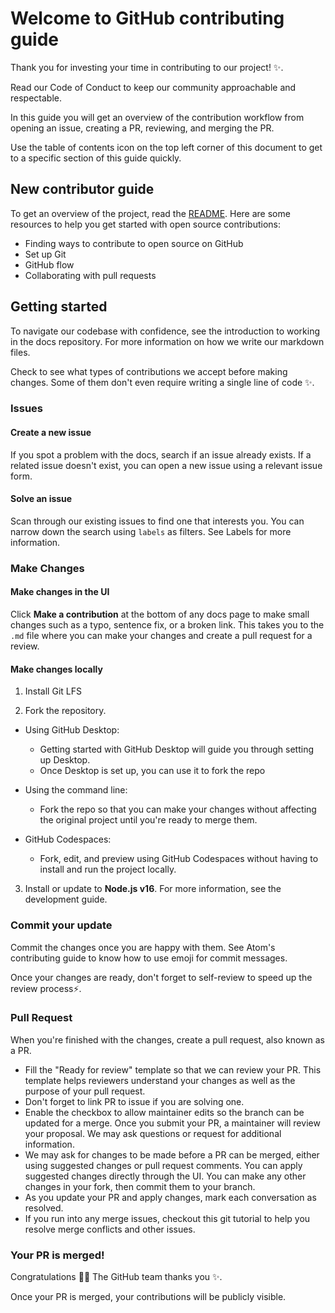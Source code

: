 # Welcome to GitHub contributing guide <!-- omit in toc -->

Thank you for investing your time in contributing to our project! :sparkles:. 

Read our Code of Conduct to keep our community approachable and respectable.

In this guide you will get an overview of the contribution workflow from opening an issue, creating a PR, reviewing, and merging the PR.

Use the table of contents icon  on the top left corner of this document to get to a specific section of this guide quickly.

## New contributor guide

To get an overview of the project, read the [README](README.md). Here are some resources to help you get started with open source contributions:

- Finding ways to contribute to open source on GitHub
- Set up Git
- GitHub flow
- Collaborating with pull requests
## Getting started

To navigate our codebase with confidence, see the introduction to working in the docs repository.
For more information on how we write our markdown files.

Check to see what types of contributions we accept before making changes. Some of them don't even require writing a single line of code :sparkles:.

### Issues

#### Create a new issue

If you spot a problem with the docs, search if an issue already exists. If a related issue doesn't exist, you can open a new issue using a relevant issue form.
#### Solve an issue

Scan through our existing issues to find one that interests you. You can narrow down the search using `labels` as filters. See Labels for more information.

### Make Changes

#### Make changes in the UI

Click **Make a contribution** at the bottom of any docs page to make small changes such as a typo, sentence fix, or a broken link. This takes you to the `.md` file where you can make your changes and create a pull request for a review. 


#### Make changes locally

1. Install Git LFS

2. Fork the repository.
- Using GitHub Desktop:
  - Getting started with GitHub Desktop will guide you through setting up Desktop.
  - Once Desktop is set up, you can use it to fork the repo
- Using the command line:
  - Fork the repo so that you can make your changes without affecting the original project until you're ready to merge them.

- GitHub Codespaces:
  - Fork, edit, and preview using GitHub Codespaces without having to install and run the project locally.

3. Install or update to **Node.js v16**. For more information, see the development guide.

### Commit your update

Commit the changes once you are happy with them. See Atom's contributing guide to know how to use emoji for commit messages.

Once your changes are ready, don't forget to self-review to speed up the review process:zap:.

### Pull Request

When you're finished with the changes, create a pull request, also known as a PR.
- Fill the "Ready for review" template so that we can review your PR. This template helps reviewers understand your changes as well as the purpose of your pull request. 
- Don't forget to link PR to issue if you are solving one.
- Enable the checkbox to allow maintainer edits so the branch can be updated for a merge.
Once you submit your PR, a maintainer will review your proposal. We may ask questions or request for additional information.
- We may ask for changes to be made before a PR can be merged, either using suggested changes or pull request comments. You can apply suggested changes directly through the UI. You can make any other changes in your fork, then commit them to your branch.
- As you update your PR and apply changes, mark each conversation as resolved.
- If you run into any merge issues, checkout this git tutorial to help you resolve merge conflicts and other issues.

### Your PR is merged!

Congratulations :tada::tada: The GitHub team thanks you :sparkles:. 

Once your PR is merged, your contributions will be publicly visible.


